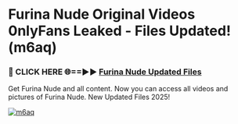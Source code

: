 # Furina Nude Original Videos 0nlyFans Leaked - Files Updated! (m6aq)

<h3>🔴 CLICK HERE 🌐==►► <a href="https://tinyurl.com/y5r63du9" rel="nofollow">Furina Nude Updated Files</a></h3>

Get Furina Nude and all content. Now you can access all videos and pictures of Furina Nude. New Updated Files 2025!

[![m6aq](https://i.imgur.com/UVo9nyh.gif)](https://tinyurl.com/y5r63du9)